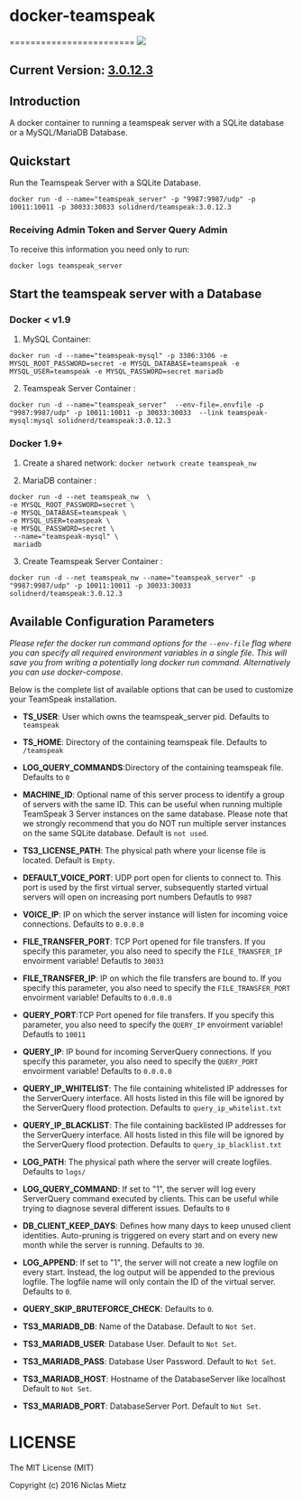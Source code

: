 # docker-teamspeak
========================
[![](https://badge.imagelayers.io/solidnerd/teamspeak:latest.svg)](https://imagelayers.io/?images=solidnerd/teamspeak:latest 'Get your own badge on imagelayers.io')

## Current Version: [3.0.12.3 ](https://github.com/SolidNerd/docker-teamspeak/blob/master/Dockerfile)

## Introduction

A docker container to running a teamspeak server with a SQLite database or a MySQL/MariaDB Database.

## Quickstart

Run the Teamspeak Server with a SQLite Database.

```
docker run -d --name="teamspeak_server" -p "9987:9987/udp" -p 10011:10011 -p 30033:30033 solidnerd/teamspeak:3.0.12.3
```

### Receiving Admin Token and Server Query Admin

To receive this information you need only to run: 
```
docker logs teamspeak_server
```

## Start the teamspeak server with a Database

### Docker < v1.9
1. MySQL Container:
```
docker run -d --name="teamspeak-mysql" -p 3306:3306 -e MYSQL_ROOT_PASSWORD=secret -e MYSQL_DATABASE=teamspeak -e MYSQL_USER=teamspeak -e MYSQL_PASSWORD=secret mariadb
```
2. Teamspeak Server Container :
```
docker run -d --name="teamspeak_server"  --env-file=.envfile -p "9987:9987/udp" -p 10011:10011 -p 30033:30033  --link teamspeak-mysql:mysql solidnerd/teamspeak:3.0.12.3
```

### Docker 1.9+
1. Create a shared network:
   `docker network create teamspeak_nw`

2.  MariaDB container :
```
docker run -d --net teamspeak_nw  \
-e MYSQL_ROOT_PASSWORD=secret \
-e MYSQL_DATABASE=teamspeak \
-e MYSQL_USER=teamspeak \
-e MYSQL_PASSWORD=secret \
 --name="teamspeak-mysql" \
 mariadb
```

3. Create Teamspeak Server Container :
```
docker run -d --net teamspeak_nw --name="teamspeak_server" -p "9987:9987/udp" -p 10011:10011 -p 30033:30033 solidnerd/teamspeak:3.0.12.3
```


## Available Configuration Parameters

*Please refer the docker run command options for the `--env-file` flag where you can specify all required environment variables in a single file. This will save you from writing a potentially long docker run command. Alternatively you can use docker-compose.*

Below is the complete list of available options that can be used to customize your TeamSpeak installation.

- **TS_USER**: User which owns the teamspeak_server pid. Defaults to `teamspeak`
- **TS_HOME**:  Directory of the containing teamspeak file. Defaults to `/teamspeak`
- **LOG_QUERY_COMMANDS**:Directory of the containing teamspeak file. Defaults to `0`
- **MACHINE_ID**:  Optional name of this server process to identify a group of servers with
  the same ID. This can be useful when running multiple TeamSpeak 3 Server
  instances on the same database. Please note that we strongly recommend that
  you do NOT run multiple server instances on the same SQLite database. Default is `not used`.
- **TS3_LICENSE_PATH**:  The physical path where your license file is located. Default is `Empty`.
- **DEFAULT_VOICE_PORT**:  UDP port open for clients to connect to. This port is used by the first  virtual server, subsequently started virtual servers will open on increasing  port numbers Defautls to `9987`
- **VOICE_IP**:   IP on which the server instance will listen for incoming voice connections. Defaults to `0.0.0.0`
- **FILE_TRANSFER_PORT**:  TCP Port opened for file transfers. If you specify this parameter, you also  need to specify the `FILE_TRANSFER_IP` envoirment variable! Defautls to `30033`
- **FILE_TRANSFER_IP**:  IP on which the file transfers are bound to. If you specify this parameter,  you also need to specify the `FILE_TRANSFER_PORT` envoirment variable! Defaults to `0.0.0.0`
- **QUERY_PORT**:TCP Port opened for file transfers. If you specify this parameter, you also  need to specify the `QUERY_IP` envoirment variable! Defautls to `10011`
- **QUERY_IP**: IP bound for incoming ServerQuery connections. If you specify this parameter,  you also need to specify the `QUERY_PORT` envoirment variable! Defaults to `0.0.0.0`
- **QUERY_IP_WHITELIST**:  The file containing whitelisted IP addresses for the ServerQuery interface. All hosts listed in this file will be ignored by the ServerQuery flood protection. Defaults to `query_ip_whitelist.txt`
- **QUERY_IP_BLACKLIST**:  The file containing backlisted IP addresses for the ServerQuery interface. All hosts listed in this file will be ignored by the ServerQuery flood protection. Defaults to `query_ip_blacklist.txt`
- **LOG_PATH**:   The physical path where the server will create logfiles. Defaults to `logs/`
- **LOG_QUERY_COMMAND**:  If set to "1", the server will log every ServerQuery command executed by clients. This can  be useful while trying to diagnose several different issues. Defaults to `0`
- **DB_CLIENT_KEEP_DAYS**:  Defines how many days to keep unused client identities. Auto-pruning is triggered on every  start and on every new month while the server is running. Defaults to `30`.
- **LOG_APPEND**:  If set to "1", the server will not create a new logfile on every start. Instead, the log
  output will be appended to the previous logfile. The logfile name will only contain the
  ID of the virtual server. Defaults to `0`.
- **QUERY_SKIP_BRUTEFORCE_CHECK**: Defaults to `0`.

- **TS3_MARIADB_DB**: Name of the Database. Default to  `Not Set`.
- **TS3_MARIADB_USER**: Database User. Default to  `Not Set`.
- **TS3_MARIADB_PASS**: Database User Password. Default to  `Not Set`.
- **TS3_MARIADB_HOST**: Hostname of the DatabaseServer like localhost Default to  `Not Set`.
- **TS3_MARIADB_PORT**: DatabaseServer Port. Default to  `Not Set`.

# LICENSE
The MIT License (MIT)

Copyright (c) 2016 Niclas Mietz
